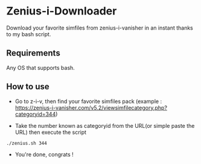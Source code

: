 # Zenius-i-Downloader
Download your favorite simfiles from zenius-i-vanisher in an instant thanks to my bash script.

## Requirements
Any OS that supports bash.

## How to use

* Go to z-i-v, then find your favorite simfiles pack (example : https://zenius-i-vanisher.com/v5.2/viewsimfilecategory.php?categoryid=344)

* Take the number known as categoryid from the URL(or simple paste the URL) then execute the script

```bash
./zenius.sh 344
```
* You're done, congrats !
